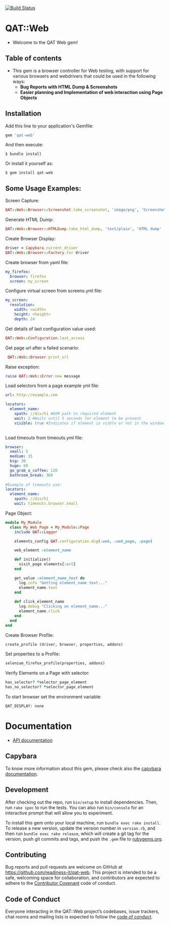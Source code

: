[![Build Status](https://travis-ci.org/readiness-it/qat-web.svg?branch=master)](https://travis-ci.org/readiness-it/qat-web)

# QAT::Web

- Welcome to the QAT Web gem!


## Table of contents 
- This gem is a browser controller for Web testing, with support for various browsers and webdrivers that could be used in the following ways:
  - **Bug Reports with HTML Dump & Screenshots**
  - **Easier planning and Implementation of web interaction using Page Objects**


## Installation

Add this line to your application's Gemfile:

```ruby
gem 'qat-web'
```

And then execute:

    $ bundle install

Or install it yourself as:

    $ gem install qat-web

## Some Usage Examples:

Screen Capture:
````ruby
QAT::Web::Browser::Screenshot.take_screenshot, 'image/png', 'Screenshot'
````

Generate HTML Dump:
````ruby
QAT::Web::Browser::HTMLDump.take_html_dump, 'text/plain', 'HTML dump'
````

Create Browser Display: 
````ruby
driver = Capybara.current_driver
QAT::Web::Browser::Factory.for driver
````

Create browser from yaml file:
````yaml
my_firefox:
  browser: firefox
  screen: my_screen
````

Configure virtual screen from screens.yml file:
````yaml
my_screen:
  resolution:
    width: <width>
    height: <height>
    depth: 24
````

Get details of last configuration value used:
````ruby
QAT::Web::Configuration.last_access
````

Get page url after a failed scenario:
````ruby
 QAT::Web::Browser.print_url 
````

Raise exception:
````ruby
raise QAT::Web::Error.new message
````

Load selectors from a page example yml file: 
````yaml
url: http://example.com

locators:
  element_name:
    xpath: //div/h1 #DOM path to required element
    wait: 2 #Waits until 5 seconds for element to be present
    visible: true #Indicates if element is visble or not in the window
    
````

Load timeouts from timeouts.yml file: 
````yaml
browser:
  small: 5
  medium: 15
  big: 30
  huge: 60
  go_grab_a_coffee: 120
  bathroom_break: 360
  
#Example of timeouts use: 
locators:
  element_name:
    xpath: //div/h1 
    wait: timeouts.browser.small 
````

Page Object:
````ruby
module My_Module
  class My_Web_Page < My_Module::Page
    include QAT::Logger

    elements_config QAT.configuration.dig(:web, :web_page, :page)

    web_element :element_name

    def initialize()
      visit_page elements[:url] 
    end

    get_value :element_name_text do
      log.info "Getting element_name text..." 
      element_name.text 
    end
    
    def click_element_name
      log.debug "Clicking on element_name..."
      element_name.click
    end
  end
end
````

Create Browser Profile:
````ruby
create_profile (driver, browser, properties, addons)
````

Set properties to a Profile:
````ruby
selenium_firefox_profile(properties, addons)
````

Verify Elements on a Page with selector:
````ruby
has_selector? *selector_page_element
has_no_selector? *selector_page_element
````

To start browser set the environment variable:
````
QAT_DISPLAY: none
````

# Documentation

- [API documentation](https://readiness-it.github.io/qat-web/doc/index.html)

## Capybara

To know more information about this gem, please check also the [capybara documentation](https://www.rubydoc.info/github/jnicklas/capybara/Capybara).

## Development

After checking out the repo, run `bin/setup` to install dependencies. Then, run `rake spec` to run the tests. You can also run `bin/console` for an interactive prompt that will allow you to experiment.

To install this gem onto your local machine, run `bundle exec rake install`. To release a new version, update the version number in `version.rb`, and then run `bundle exec rake release`, which will create a git tag for the version, push git commits and tags, and push the `.gem` file to [rubygems.org](https://rubygems.org).


## Contributing

Bug reports and pull requests are welcome on GitHub at https://github.com/readiness-it/qat-web. This project is intended to be a safe, welcoming space for collaboration, and contributors are expected to adhere to the [Contributor Covenant](http://contributor-covenant.org) code of conduct.

## Code of Conduct

Everyone interacting in the QAT::Web project’s codebases, issue trackers, chat rooms and mailing lists is expected to follow the [code of conduct](https://github.com/readiness-it/qat-web/blob/master/CODE_OF_CONDUCT.md).
